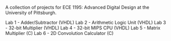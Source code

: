 A collection of projects for ECE 1195: Advanced Digital Design at the University of Pittsburgh.

Lab 1 - Adder/Subtractor (VHDL)
Lab 2 - Arithmetic Logic Unit (VHDL)
Lab 3 - 32-bit Multiplier (VHDL)
Lab 4 - 32-bit MIPS CPU (VHDL)
Lab 5 - Matrix Multiplier (C)
Lab 6 - 2D Convolution Calculator (C)
